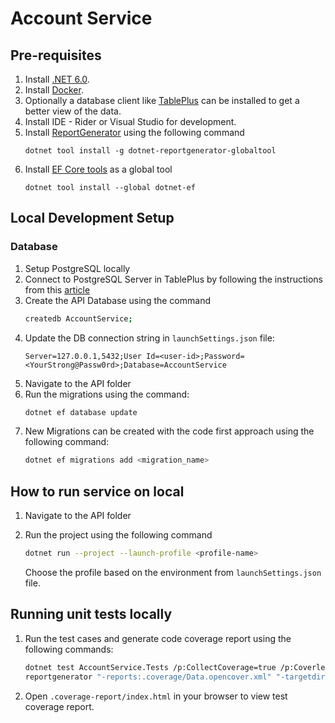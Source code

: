 # Account Service

## Pre-requisites

1. Install [.NET 6.0](https://dotnet.microsoft.com/en-us/download/dotnet/6.0).
2. Install [Docker](https://docs.docker.com/desktop/mac/install/).
3. Optionally a database client like [TablePlus](https://tableplus.com/) can be installed to get a better view of the data.
4. Install IDE - Rider or Visual Studio for development.
5. Install [ReportGenerator](https://github.com/danielpalme/ReportGenerator) using the following command
   ```
   dotnet tool install -g dotnet-reportgenerator-globaltool
   ```
6. Install [EF Core tools](https://docs.microsoft.com/en-us/ef/core/cli/dotnet) as a global tool
    ```
    dotnet tool install --global dotnet-ef
    ```
## Local Development Setup
### Database
1. Setup PostgreSQL locally
2. Connect to PostgreSQL Server in TablePlus by following the instructions from this [article](https://tableplus.com/blog/2018/04/getting-started-with-tableplus.html)
3. Create the API Database using the command
    ```sh 
    createdb AccountService;
    ```
4. Update the DB connection string in `launchSettings.json` file:
    ```
    Server=127.0.0.1,5432;User Id=<user-id>;Password=<YourStrong@Passw0rd>;Database=AccountService
   ```
5. Navigate to the API folder
6. Run the migrations using the command:
   ```sh
   dotnet ef database update
   ```
7. New Migrations can be created with the code first approach using the following command:
   ```sh 
   dotnet ef migrations add <migration_name>
   ```

## How to run service on local

1. Navigate to the API folder
2. Run the project using the following command

   ```sh
   dotnet run --project --launch-profile <profile-name>
   ```
   Choose the profile based on the environment from `launchSettings.json` file.


## Running unit tests locally
1. Run the test cases and generate code coverage report using the following commands:
   ```sh
   dotnet test AccountService.Tests /p:CollectCoverage=true /p:CoverletOutputFormat=opencover /p:CoverletOutput="../.coverage/Data.opencover.xml" '/p:Include="[*]AccountService.API.Services.*,[*]AccountService.API.Clients.*"' -v quiet --nologo -l:"console;verbosity=normal"
   reportgenerator "-reports:.coverage/Data.opencover.xml" "-targetdir:.coverage-report" -reporttypes:HTML;
   ```
2. Open `.coverage-report/index.html` in your browser to view test coverage report.